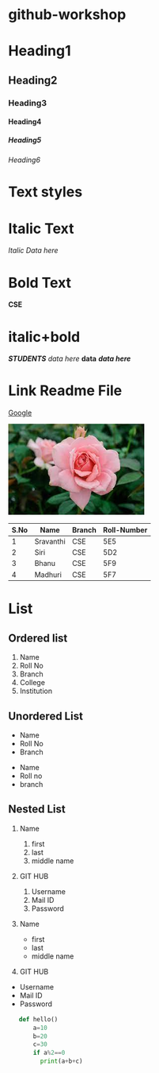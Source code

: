 # github-workshop
# Heading1
## Heading2
### Heading3
#### Heading4
##### Heading5
###### Heading6
# Text styles
# Italic Text
*Italic Data here*
# Bold Text
**CSE**
# italic+bold
***STUDENTS***
*data here*
**data**
***data here***
# Link Readme File

[Google](https://www.google.co.in)

![Rose](images.jpg)

|S.No|Name|Branch|Roll-Number|
|----|----|------|-----------|
|1|Sravanthi|CSE|5E5|
|2|Siri|CSE|5D2|
|3|Bhanu|CSE|5F9|
|4|Madhuri|CSE|5F7|

# List
## Ordered list
1. Name
2. Roll No
3. Branch
4. College
5. Institution

## Unordered List
- Name
- Roll No
- Branch

* Name
* Roll no
* branch

## Nested List
1. Name
   1. first
   2. last
   3. middle name
2. GIT HUB
   1. Username
   2. Mail ID
   3. Password

1. Name
   * first
   * last
   * middle name
2. GIT HUB
  - Username
  - Mail ID
  - Password

```python
   def hello()
       a=10
       b=20
       c=30
       if a%2==0
         print(a+b+c)
```
